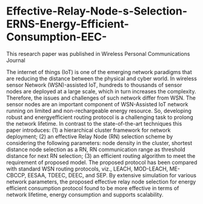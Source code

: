 # Effective-Relay-Node-s-Selection-ERNS-Energy-Efficient-Consumption-EEC-
This research paper was published in Wireless Personal Communications Journal


The internet of things (IoT) is one of the emerging network paradigms that are reducing the distance between the physical and cyber world. In wireless sensor Network (WSN)-assisted IoT, hundreds to thousands of sensor nodes are deployed at a large scale, which in turn increases the complexity. Therefore, the issues and challenges of such network differ from WSN. The sensor nodes are an important component of WSN-Assisted IoT network running on limited and non-rechargeable energy resource. So, developing robust and energyefficient routing protocol is a challenging task to prolong the network lifetime. In contrast to the state-of-the-art techniques this paper introduces: (1) a hierarchical cluster framework for network deployment; (2) an effective Relay Node (RN) selection scheme by considering the following parameters: node density in the cluster, shortest distance node selection as a RN, RN communication range as threshold distance for next RN selection; (3) an efficient routing algorithm to meet the requirement of proposed model. The proposed protocol has been compared with standard WSN routing protocols, viz., LEACH, MOD-LEACH, ME-CBCCP, EESAA, TDEEC, DEEC, and SEP. By extensive simulation for various network
parameters, the proposed effective relay node selection for energy efficient consumption protocol found to be more effective in terms of network lifetime, energy consumption and supports scalability.
